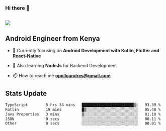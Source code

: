 ### Hi there 👋
<h2 align="left"><img src="https://readme-typing-svg.herokuapp.com?color='blue'&lines=I'm+Andrew+Opollo😊;Welcome+to+my+Github😜"> </h2>

## Android Engineer from Kenya


- 🌱 Currently focusing on **Android Development with Kotlin, Flutter and React-Native**

- 🔭 Also learning **NodeJs** for Backend Development

- 📫 How to reach me **opolloandres@gmail.com**


## Stats Update
<!--START_SECTION:waka-->

```txt
TypeScript        5 hrs 34 mins   ███████████████████████▒░   93.39 %
Kotlin            19 mins         █▒░░░░░░░░░░░░░░░░░░░░░░░   05.40 %
Java Properties   3 mins          ▒░░░░░░░░░░░░░░░░░░░░░░░░   01.10 %
JSON              0 secs          ░░░░░░░░░░░░░░░░░░░░░░░░░   00.11 %
Other             0 secs          ░░░░░░░░░░░░░░░░░░░░░░░░░   00.01 %
```

<!--END_SECTION:waka-->



